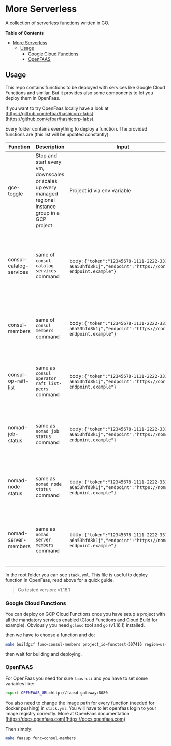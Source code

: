 # More Serverless

A collection of serverless functions written in GO.

**Table of Contents**
- [More Serverless](#more-serverless)
  - [Usage](#usage)
    - [Google Cloud Functions](#google-cloud-functions)
    - [OpenFAAS](#openfaas)

## Usage

This repo contains functions to be deployed with services like Google Cloud Functions and similar.
But it provides also some components to let you deploy them in OpenFaas.

If you want to try OpenFaas locally have a look at [https://github.com/efbar/hashicorp-labs](https://github.com/efbar/hashicorp-labs).

Every folder contains everything to deploy a function. The provided functions are (this list will be updated constantly):

|  Function | Description | Input | Output |
| --- | --- |---|---|
|gce-toggle| Stop and start every vm, downscales or scales up every managed regional instance group in a GCP project | Project id via env variable|List of which machine or instance group has been modified|
|consul-catalog-services| same of `consul catalog services` command | body: `{"token":"12345678-1111-2222-3333-a6a53hfd8k1j","endpoint":"https://consul-endpoint.example"}` |same as consul command but with `-tag` option enabled, content-type could be json and text/plain|
|consul-members| same of `consul members` command | body: `{"token":"12345678-1111-2222-3333-a6a53hfd8k1j","endpoint":"https://consul-endpoint.example"}`|same as consul command, content-type could be json and text/plain|
|consul-op-raft-list| same as `consul operator raft list-peers` command | body: `{"token":"12345678-1111-2222-3333-a6a53hfd8k1j","endpoint":"https://consul-endpoint.example"}`|same as consul command, content-type could be json and text/plain|
|nomad-job-status| same as `nomad job status` command | body: `{"token":"12345678-1111-2222-3333-a6a53hfd8k1j","endpoint":"https://nomad-endpoint.example"}`|same as nomad command, content-type could be json and text/plain|
|nomad-node-status| same as `nomad node status` command | body: `{"token":"12345678-1111-2222-3333-a6a53hfd8k1j","endpoint":"https://nomad-endpoint.example"}`|same as nomad command, content-type could be json and text/plain|
|nomad-server-members| same as `nomad server members` command | body: `{"token":"12345678-1111-2222-3333-a6a53hfd8k1j","endpoint":"https://nomad-endpoint.example"}`|same as nomad command, content-type could be json and text/plain|

In the root folder you can see `stack.yml`. This file is useful to deploy function in OpenFaas, read above for a quick guide.

> Go tested version: v1.16.1

### Google Cloud Functions

You can deploy on GCP Cloud Functions once you have setup a project with all the mandatory services enabled (Cloud Functions and Cloud Build for example).
Obviously you need `gcloud` tool and `go` (v1.16.1) installed.

then we have to choose a function and do:

```bash
make buildgcf func=consul-members project_id=functest-307416 region=us-central1
```

then wait for building and deploying.

### OpenFAAS

For OpenFaas you need for sure `faas-cli` and you have to set some variables like:

```bash
export OPENFAAS_URL=http://faasd-gateway:8080
```

You also need to change the image path for every function (needed for docker pushing) in `stack.yml`. You will have to let openfaas login to your image registry correctly. More at OpenFaas documentation [https://docs.openfaas.com](https://docs.openfaas.com)

Then simply:

```bash
make faasup func=consul-members
```
